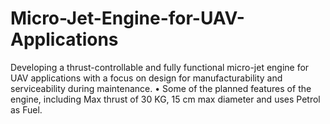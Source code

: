 # Micro-Jet-Engine-for-UAV-Applications
 Developing a thrust-controllable and fully functional micro-jet engine for UAV applications with a focus on design for  manufacturability and serviceability during maintenance.  • Some of the planned features of the engine, including Max thrust of 30 KG, 15 cm max diameter and uses Petrol as Fuel.
